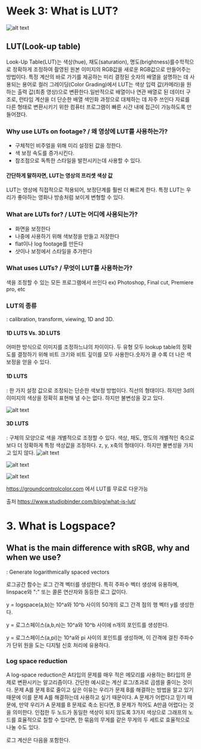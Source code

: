 # Week 3: What is LUT?

![alt text](https://s.studiobinder.com/wp-content/uploads/2019/02/What-is-LUT-LUT-Color-Grading-Ridley-Scott-Film-LUTs-Pack.jpg)

## LUT(Look-up table)
  Look-Up Table(LUT)는 색상(hue), 채도(saturation), 명도(brightness)를수학적으로 정확하게 조정하여 촬영된 원본 이미지의 RGB값을 새로운 RGB값으로 만들어주는 방법이다.
특정 계산의 바로 가기를 제공하는 미리 결정된 숫자의 배열을 설명하는 데 사용되는 용어로 컬러 그레이딩(Color Grading)에서 LUT는 색상 입력 값(카메라)을 원하는 출력 값(최종 영상)으로 변환한다.일반적으로 배열이나 연관 배열로 된 데이터 구조로, 런타임 계산을 더 단순한 배열 색인화 과정으로 대체하는 데 자주 쓰인다 자료를 다른 형태로 변환시키기 위한 컴퓨터 프로그램이 빠른 시간 내에 접근이 가능하도록 만들어졌다.

### Why use LUTs on footage? / 왜 영상에 LUT를 사용하는가?
- 구체적인 비주얼을 위해 미리 설정된 값을 정한다.
- 색 보정 속도를 증가시킨다.
- 참조점으로 독특한 스타일을 발전시키는데 사용할 수 있다.

#### 간단하게 말하자면, LUT는 영상의 프리셋 색상 값
LUT는 영상에 직접적으로 적용되어, 보정단계를 훨씬 더 빠르게 한다. 특정 LUT는 우리가 좋아하는 영화나 방송처럼 보이게 변형할 수 있다.

### What are LUTs for? / LUT는 어디에 사용되는가?
- 화면을 보정한다
- 나중에 사용하기 위해 색보정을 만들고 저장한다
- flat이나 log footage를 만든다
- 샷이나 보정에서 스타일을 추가한다

### What uses LUTs? / 무엇이 LUT를 사용하는가?
색을 조정할 수 있는 모든 프로그램에서 쓰인다 ex) Photoshop, Final cut, Premiere pro, etc

### LUT의 종류
: calibration, transform, viewing, 1D and 3D.

#### 1D LUTS Vs. 3D LUTS
어떠한 방식으로 이미지를 조정하느냐의 차이이다. 두 유형 모두 lookup table의 정확도를 결정하기 위해 비트 크기와 비트 깊이를 모두 사용한다.숫자가 클 수록 더 나은 색보정을 얻을 수 있다.

#### 1D LUTS
: 한 가지 설정 값으로 조정되는 단순한 색보정 방법이다. 직선의 형태이다. 하지만 3d의 이미지의 색상을 정확히 표현해 낼 수는 없다. 하지만 불변성을 갖고 있다.

![alt text](https://cdn.serif.com/spotlight/content/qty/8x9/hl4/1d-lut-graph--article-lg@2x.jpg)

#### 3D LUTS
: 구체의 모양으로 색을 개별적으로 조정할 수 있다. 색상, 채도, 명도의 개별적인 축으로 보다 더 정확하게 특정 색상값을 조정하다. z, y, x축의 형태이다. 하지만 불변성을 가지고 있지 않다.
![alt text](https://cdn.serif.com/spotlight/content/cqf/xns/yfx/3d-cube-right--article-sm@2x.jpg)

![alt text](https://cdn.serif.com/spotlight/content/xlp/n5x/swz/3d-point-cloud--article-sm@2x.jpg)

![alt text](https://noamkroll.com/wp-content/uploads/2020/06/How-To-Apply-Color-Grading-LUTs-Professionally-My-Workflow-Explained.jpg)

https://groundcontrolcolor.com 에서 LUT를 무료로 다운가능

출처
https://www.studiobinder.com/blog/what-is-lut/


# 3. What is Logspace?
## What is the main difference with sRGB, why and when we use?

: Generate logarithmically spaced vectors

로그공간 함수는 로그 간격 벡터를 생성한다. 특히 주파수 벡터 생성에 유용하며, linspace와 ":" 또는 콜론 연산자와 동등한 로그 값이다.

y = logspace(a,b)는 10^a와 10^b 사이의 50개의 로그 간격 점의 행 벡터 y를 생성한다.

y = 로그스페이스(a,b,n)는 10^a와 10^b 사이에 n개의 포인트를 생성한다.

y = 로그스페이스(a,pi)는 10^a와 pi 사이의 포인트를 생성하며, 이 간격에 걸친 주파수가 단위 원을 도는 디지털 신호 처리에 유용하다.

### Log space reduction

A log-space reduction은 A타입의 문제를 매우 적은 메모리를 사용하는 B타입의 문제로 변환시키는 알고리즘이다. 간단한 예시로는 계산 로그/초과로 곱셈을 줄이는 것이다. 문제 A를 문제 B로 줄이고 싶은 이유는 우리가 문제 B를 해결하는 방법을 알고 있기 때문에 이를 문제 A를 해결하는데 사용하고 싶기 때문이다. A 문제가 어렵다고 믿기 때문에, 만약 우리가 A 문제를 B 문제로 축소 된다면, B 문제가 적어도 A만큼 어렵다는 것을 의미한다. 인접한 두 노드가 동일한 색상이 되지 않도록 3가지 색상으로 그래프의 노드를 효율적으로 칠할 수 있다면, 한 묶음의 무게를 같은 무게의 두 세트로 효율적으로 나눌 수도 있다.

로그 계산은 다음을 포함한다.
